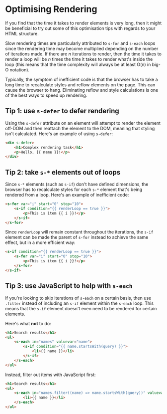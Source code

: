 # Optimising Rendering
If you find that the time it takes to render elements is very long, then it
might be beneficial to try out some of this optimisation tips with regards to
your HTML structure.

Slow rendering times are particularly attributed to `s-for` and `s-each` loops
since the rendering time may become multiplied depending on the number of
iterations made. If there are _n_ iterations to render, then the time it takes
to render a loop will be _n_ times the time it takes to render what's inside the
loop (this means that the time complexity will always be at least O(n) in
big-O notation).

Typically, the symptom of inefficient code is that the browser has to take a
long time to recalculate styles and reflow elements on the page. This can cause
the browser to hang. Eliminating reflow and style calculations is one of the
best ways to speed up rendering.

## Tip 1: use `s-defer` to defer rendering
Using the `s-defer` attribute on an element will attempt to render the element
off-DOM and then reattach the element to the DOM, meaning that styling isn't
calculated. Here's an example of using `s-defer`:

```html
<div s-defer>
    <h1>Complex rendering task</h1>
    <p>Hello, {{ name }}!</p>
</div>
```

## Tip 2: take `s-*` elements out of loops
Since `s-*` elements (such as `s-if`) don't have defined dimensions, the browser
has to recalculate styles for each `s-*` element that's being rendered from a
loop. Here's an example of inefficient code:

```html
<s-for var="i" start="0" stop="10">
    <s-if condition="{{ renderLoop == true }}">
        <p>This is item {{ i }}!</p>
    </s-if>
</s-for>
```

Since `renderLoop` will remain constant throughout the iterations, the `s-if`
element can be made the parent of `s-for` instead to achieve the same effect,
but in a more efficient way:

```html
<s-if condition="{{ renderLoop == true }}">
    <s-for var="i" start="0" stop="10">
        <p>This is item {{ i }}!</p>
    </s-for>
</s-if>
```

## Tip 3: use JavaScript to help with `s-each`
If you're looking to skip iterations of `s-each` on a certain basis, then use
`.filter` instead of including an `s-if` element within the `s-each` loop. This
means that the `s-if` element doesn't even need to be rendered for certain
elements.

Here's what **not** to do:

```html
<h1>Search results</h1>
<ul>
    <s-each in="names" valuevar="name">
        <s-if condition="{{ name.startsWith(query) }}">
            <li>{{ name }}</li>
        </s-if>
    </s-each>
</ul>
```

Instead, filter out items with JavaScript first:

```html
<h1>Search results</h1>
<ul>
    <s-each in="names.filter((name) => name.startsWith(query))" valuevar="name">
        <li>{{ name }}</li>
    </s-each>
</ul>
```